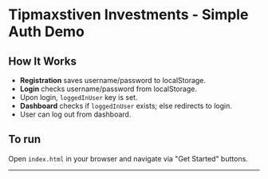 # Tipmaxstiven Investments - Simple Auth Demo

## How It Works

- **Registration** saves username/password to localStorage.
- **Login** checks username/password from localStorage.
- Upon login, `loggedInUser` key is set.
- **Dashboard** checks if `loggedInUser` exists; else redirects to login.
- User can log out from dashboard.

## To run

Open `index.html` in your browser and navigate via "Get Started" buttons.

---
